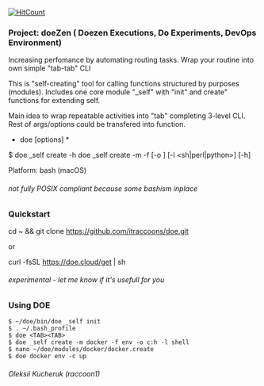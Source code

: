 [![HitCount](http://hits.dwyl.io/itraccoons/doe.svg)](http://hits.dwyl.io/itraccoons/doe)

### Project: doeZen ( Doezen Executions, Do Experiments, DevOps Environment)

Increasing perfomance by automating routing tasks.
Wrap your routine into own simple "tab-tab" CLI

This is "self-creating" tool for calling functions structured by purposes (modules).
Includes one core module "_self" with "init" and create" functions for extending self.

Main idea to wrap repeatable activities into "tab" completing 3-level CLI.
Rest of args/options could be transfered into function. 
* doe <module> <function> [options] *

$ doe _self create -h
doe _self create -m <MODULE> -f <FUNCTION> [-o <OPTIONS>] [-l <sh|perl|python>] [-h]

Platform: bash (macOS)
###### not fully POSIX compliant because some bashism inplace

### Quickstart

cd ~ && git clone https://github.com/itraccoons/doe.git

or

curl -fsSL https://doe.cloud/get | sh
###### experimental - let me know if it's usefull for you


### Using DOE
    $ ~/doe/bin/doe _self init
    $ . ~/.bash_profile
    $ doe <TAB><TAB>
    $ doe _self create -m docker -f env -o c:h -l shell
    $ nano ~/doe/modules/docker/docker.create
    $ doe docker env -c up


###### Oleksii Kucheruk (raccoon1)
